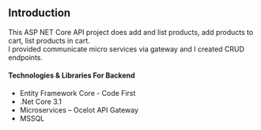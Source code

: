 
<h2>Introduction</h2>
This ASP NET Core API project does add and list products, add products to cart, list products in cart.</br> 
I provided communicate micro services via gateway and I created CRUD endpoints.

<h4>Technologies & Libraries For Backend</h4>
<ul>
  <li>Entity Framework Core - Code First</li>
  <li>.Net Core 3.1</li>
  <li>Microservices – Ocelot API Gateway</li>
  <li>MSSQL</li>
</ul> 
